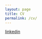 ```yaml
---
layout: page
title: CV
permalink: /cv/
---
```

[linkedin](https://www.linkedin.com/in/kylehausmann)

